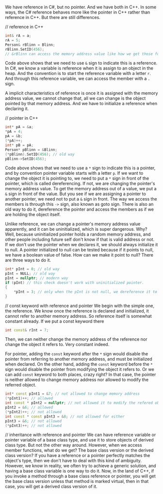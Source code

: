 We have reference in C#, but no pointer. And we have both in C++. In some ways, the C# reference behaves more like the pointer in C++ rather than reference in C++. But there are still differences.

// reference in C++
```C++
int& rA = a;
rA = 5;
Person& rBlinn = Blinn;
rBlinn.SetID(456);
// &rBlinn can access the memory address value like how we get those for pointer
```
Code above shows that we need to use `&` sign to indicate this is a reference. In C#, we know a variable is reference when it is assign to an object in the heap. And the convention is to start the reference variable with a letter `r`. And through this reference variable, we can access the member with a `.` sign. 

A implicit characteristics of reference is once it is assigned with the memory address value, we cannot change that, all we can change is the object pointed by that memory address. And we have to initialize a reference when declaring it.

// pointer in C++
```C++
int* pA = &a;
*pA = 4;
pA = &b;
(*pA)++;
int* pB = pA;
Person* pBlinn = &Blinn;
(*pBlinn).SetID(456); // old way
pBlinn->SetID(456);
```
Code above shows that we need to use a `*` sign to indicate this is a pointer, and by convention pointer variable starts with a letter `p`. If we want to change the object it is pointing to, we need to put a `*` sign in front of the pointer, which is called dereferencing. If not, we are changing the pointer's memory address value. To get the memory address out of a value, we put a `&` sign in front of the value. But you see if we are assigning a pointer to another pointer, we need not to put a `&` sign in front. The way we access the members is through this `->` sign, also known as goto sign. There is also an old way to do it, dereference the pointer and access the members as if we are holding the object itself.

Unlike reference, we can change a pointer's memory address value apparently, and it can be uninitialized, which is super dangerous. Why? Well, because uninitialized pointer holds a random memory address, and other people including future self don't know if that is valid address or not. If we don't use the pointer when we declares it, we should always initialize it to null. A pointer initialized to null can be tested because if it points to null, we have a boolean value of false. How can we make it point to null? There are three ways to do it.
```C++
int* pInt = 0; // old way
pInt = NULL; // old way
pInt = nullptr; // modern way
if (pInt) // this check doesn't work with uninitialized pointer.
{
	*pInt = 3; // only when the pInt is not null, we dereference it to do work.
}
```

// const keyword with reference and pointer
We begin with the simple one, the reference. We know once the reference is declared and initialized, it cannot refer to another memory address. So reference itself is somewhat constant already. If we put a const keyword there
```C++
int const& rInt = 7;
```
Then, we can neither change the memory address of the reference nor change the object it refers to. Very constant indeed.

For pointer, adding the `const` keyword after the `*` sign would disable the pointer from referring to another memory address, and must be initialized when declared. On the other hand, adding the `const` keyword before the `*` sign would disable the pointer from modifying the object it refers to. Or we can add `const` keyword to both places, crazy right? In that case, the pointer is neither allowed to change memory address nor allowed to modify the referred object.
```C++
int* const pInt1 = &7; // not allowed to change memory address
(*pInt1)++; // allowed
int const * pInt2 = nullptr; // not allowed it to modify the refered object
pInt2 = &6; // allowed
(*pInt2)++; // not allowed
int const * const pInt3 = &8; // not allowed for either
pInt3 = &6; // not allowed
(*pInt3)++; // not allowed
```

// inheritance with reference and pointer
We can have reference variable or pointer variable of a base class type, and use it to store objects of derived class type. But not the other way around. However, when we access member functions, what do we get? The base class version or the derived class version? If you have a reference or a pointer perfectly matches the object's type, then we don't have to deal with this kind of ambiguity. However, we know in reality, we often try to achieve a generic solution, and having a base class variable is one way to do it. Now, in the land of C++, if you invoke a method through a base class reference or pointer, you will get the base class version unless that method is marked virtual, then in that case, you will get a derived class version of it.